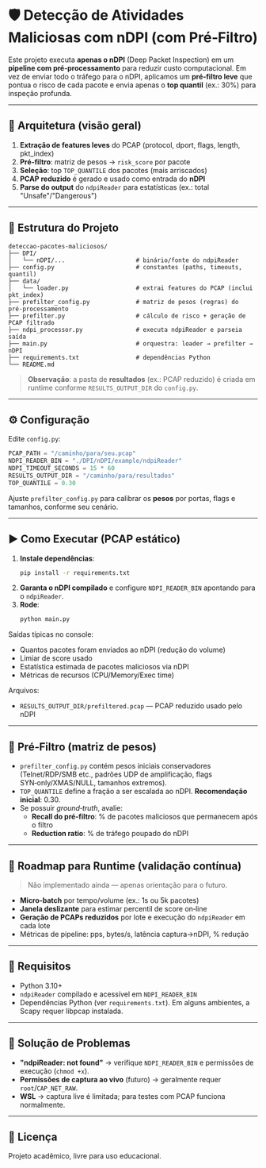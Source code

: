 # 🛡️ Detecção de Atividades Maliciosas com nDPI (com Pré‑Filtro)

Este projeto executa **apenas o nDPI** (Deep Packet Inspection) em um **pipeline com pré‑processamento** para reduzir custo computacional. Em vez de enviar todo o tráfego para o nDPI, aplicamos um **pré‑filtro leve** que pontua o risco de cada pacote e envia apenas o **top quantil** (ex.: 30%) para inspeção profunda.

---

## 🔧 Arquitetura (visão geral)
1. **Extração de features leves** do PCAP (protocol, dport, flags, length, pkt_index)
2. **Pré‑filtro**: matriz de pesos → `risk_score` por pacote
3. **Seleção**: top `TOP_QUANTILE` dos pacotes (mais arriscados)
4. **PCAP reduzido** é gerado e usado como entrada do **nDPI**
5. **Parse do output** do `ndpiReader` para estatísticas (ex.: total "Unsafe"/"Dangerous")

---

## 📂 Estrutura do Projeto

```
deteccao-pacotes-maliciosos/
├── DPI/
│   └── nDPI/...                    # binário/fonte do ndpiReader
├── config.py                       # constantes (paths, timeouts, quantil)
├── data/
│   └── loader.py                   # extrai features do PCAP (inclui pkt_index)
├── prefilter_config.py             # matriz de pesos (regras) do pré‑processamento
├── prefilter.py                    # cálculo de risco + geração de PCAP filtrado
├── ndpi_processor.py               # executa ndpiReader e parseia saída
├── main.py                         # orquestra: loader → prefilter → nDPI
├── requirements.txt                # dependências Python
└── README.md
```

> **Observação**: a pasta de **resultados** (ex.: PCAP reduzido) é criada em runtime conforme `RESULTS_OUTPUT_DIR` do `config.py`.

---

## ⚙️ Configuração
Edite `config.py`:
```python
PCAP_PATH = "/caminho/para/seu.pcap"
NDPI_READER_BIN = "./DPI/nDPI/example/ndpiReader"  
NDPI_TIMEOUT_SECONDS = 15 * 60
RESULTS_OUTPUT_DIR = "/caminho/para/resultados"
TOP_QUANTILE = 0.30  
```

Ajuste `prefilter_config.py` para calibrar os **pesos** por portas, flags e tamanhos, conforme seu cenário.

---

## ▶️ Como Executar (PCAP estático)
1. **Instale dependências**:
   ```bash
   pip install -r requirements.txt
   ```
2. **Garanta o nDPI compilado** e configure `NDPI_READER_BIN` apontando para o `ndpiReader`.
3. **Rode**:
   ```bash
   python main.py
   ```

Saídas típicas no console:
- Quantos pacotes foram enviados ao nDPI (redução do volume)
- Limiar de score usado
- Estatística estimada de pacotes maliciosos via nDPI
- Métricas de recursos (CPU/Memory/Exec time)

Arquivos:
- `RESULTS_OUTPUT_DIR/prefiltered.pcap` — PCAP reduzido usado pelo nDPI

---

## 🧪 Pré‑Filtro (matriz de pesos)
- `prefilter_config.py` contém pesos iniciais conservadores (Telnet/RDP/SMB etc., padrões UDP de amplificação, flags SYN‑only/XMAS/NULL, tamanhos extremos).
- `TOP_QUANTILE` define a fração a ser escalada ao nDPI. **Recomendação inicial**: 0.30.
- Se possuir *ground‑truth*, avalie:
  - **Recall do pré‑filtro**: % de pacotes maliciosos que permanecem após o filtro
  - **Reduction ratio**: % de tráfego poupado do nDPI

---

## 🧭 Roadmap para Runtime (validação contínua)
> Não implementado ainda — apenas orientação para o futuro.
- **Micro‑batch** por tempo/volume (ex.: 1s ou 5k pacotes)
- **Janela deslizante** para estimar percentil de score on‑line
- **Geração de PCAPs reduzidos** por lote e execução do `ndpiReader` em cada lote
- Métricas de pipeline: pps, bytes/s, latência captura→nDPI, % redução

---

## 🧰 Requisitos
- Python 3.10+
- `ndpiReader` compilado e acessível em `NDPI_READER_BIN`
- Dependências Python (ver `requirements.txt`). Em alguns ambientes, a Scapy requer libpcap instalada.

---

## 🐞 Solução de Problemas
- **"ndpiReader: not found"** → verifique `NDPI_READER_BIN` e permissões de execução (`chmod +x`).
- **Permissões de captura ao vivo** (futuro) → geralmente requer `root`/`CAP_NET_RAW`.
- **WSL** → captura live é limitada; para testes com PCAP funciona normalmente.

---

## 📜 Licença
Projeto acadêmico, livre para uso educacional.
